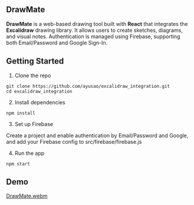 ## DrawMate
**DrawMate** is a web-based drawing tool built with **React** that integrates the **Excalidraw** drawing library. It allows users to create sketches, diagrams, and visual notes. Authentication is managed using Firebase, supporting both Email/Password and Google Sign-In.

## Getting Started

1. Clone the repo

```
git clone https://github.com/ayusao/excalidraw_integration.git
cd excalidraw_integration
```

2. Install dependencies
```
npm install
```
3. Set up Firebase

Create a project and enable authentication by Email/Password and Google, and add your Firebase config to src/firebase/firebase.js

4. Run the app
```
npm start
```

## Demo
[DrawMate.webm](https://github.com/user-attachments/assets/b031daee-be63-4929-899e-f5aaa9ad2626)
